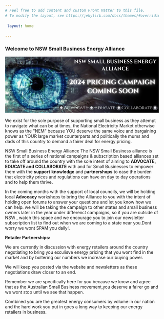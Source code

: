 ```yaml
---
# Feel free to add content and custom Front Matter to this file.
# To modify the layout, see https://jekyllrb.com/docs/themes/#overriding-theme-defaults

 layout: home

---
```

### Welcome to NSW Small Business Energy Alliance

![NSW Small Business Energy Alliance. Uniting for Fair Energy Prices & Success. Advocate Educate Collaborate.](/assets/Banner.jpg)

We exist for the sole purpose of supporting small business as they attempt to navigate what can be at times, the National Electricity Market otherwise knows as the "NEM" because YOU deserve the same voice and bargaining power as YOUR large market counterparts and politically the mums and dads of this country to demand a fairer deal for energy pricing. 

NSW Small Business Energy Alliance
The NSW Small Business alliance is the first of a series of national campaigns & subscription based alliances set to take off around the country with the sole intent of aiming to <b>ADVOCATE, EDUCATE and COLLABORATE</b> with and for Small Businesses to empower them with the <b>support</b> <b>knowledge</b> and p<b>artnershops</b> to ease the burden that electricity prices and regulations can have on day to day operations and to help them thrive. 

In the coming months with the support of local councils,  we will be holding local <b>Advocacy</b> workshops to bring the Alliance to you with the intent of holding open forums to answer your questions and let you know how we can help. we will be taking the campaign to other states and small business owners later in the year under differenct campaigns, so if you are outside of NSW , watch this space and we encourage you to join our newsletter subscription list to find out when we are coming to a state near you.Dont worry we wont SPAM you daily!.  

<b>Retailer Partnerships:</b>  

We are currently in discussion with energy retailers around the country negotiating to bring you exculisve energy pricing that you wont find in the market and by boltering our numbers we increase our buying power.  

We will keep you posted via the website and newsletters as these negotiations draw closer to an end.  

Remember we are specifically here for you because we know and agree that as the Australian Small Business movement,you deserve a fairer go and we wont stop until we see that happen.


Combined you are the greatest energy consumers by volume in our nation and the hard work you put in goes a long way to keeping our energy retailers in business.

